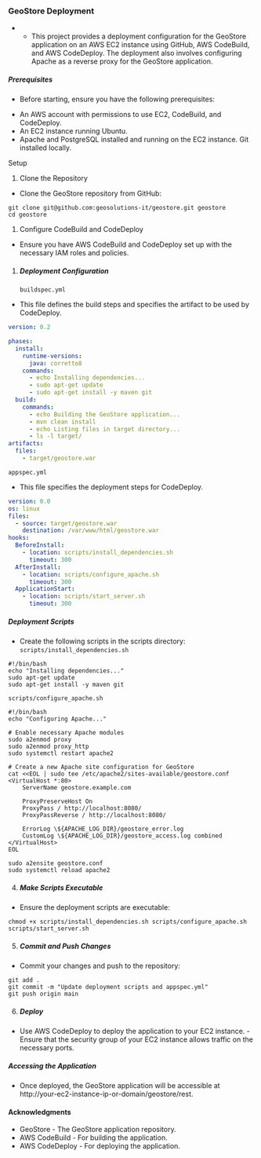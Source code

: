 ### GeoStore Deployment
- * This project provides a deployment configuration for the GeoStore application on an AWS EC2 instance using GitHub, AWS CodeBuild, and AWS CodeDeploy. The deployment also involves configuring Apache as a reverse proxy for the GeoStore application.

##### Prerequisites
* Before starting, ensure you have the following prerequisites:

- An AWS account with permissions to use EC2, CodeBuild, and CodeDeploy.
- An EC2 instance running Ubuntu.
- Apache and PostgreSQL installed and running on the EC2 instance.
Git installed locally.

Setup
1. Clone the Repository
- Clone the GeoStore repository from GitHub:
```
git clone git@github.com:geosolutions-it/geostore.git geostore
cd geostore
```
1. Configure CodeBuild and CodeDeploy
- Ensure you have AWS CodeBuild and CodeDeploy set up with the necessary IAM roles and policies.

1. ##### Deployment Configuration
   `buildspec.yml`
- This file defines the build steps and specifies the artifact to be used by CodeDeploy.

``` yaml
version: 0.2

phases:
  install:
    runtime-versions:
      java: corretto8
    commands:
      - echo Installing dependencies...
      - sudo apt-get update
      - sudo apt-get install -y maven git
  build:
    commands:
      - echo Building the GeoStore application...
      - mvn clean install
      - echo Listing files in target directory...
      - ls -l target/
artifacts:
  files:
    - target/geostore.war
```
`appspec.yml`
* This file specifies the deployment steps for CodeDeploy.

```yaml
version: 0.0
os: linux
files:
  - source: target/geostore.war
    destination: /var/www/html/geostore.war
hooks:
  BeforeInstall:
    - location: scripts/install_dependencies.sh
      timeout: 300
  AfterInstall:
    - location: scripts/configure_apache.sh
      timeout: 300
  ApplicationStart:
    - location: scripts/start_server.sh
      timeout: 300
```
##### Deployment Scripts
- Create the following scripts in the scripts directory:
 `scripts/install_dependencies.sh`
```
#!/bin/bash
echo "Installing dependencies..."
sudo apt-get update
sudo apt-get install -y maven git
``` 
`scripts/configure_apache.sh`

```
#!/bin/bash
echo "Configuring Apache..."

# Enable necessary Apache modules
sudo a2enmod proxy
sudo a2enmod proxy_http
sudo systemctl restart apache2

# Create a new Apache site configuration for GeoStore
cat <<EOL | sudo tee /etc/apache2/sites-available/geostore.conf
<VirtualHost *:80>
    ServerName geostore.example.com

    ProxyPreserveHost On
    ProxyPass / http://localhost:8080/
    ProxyPassReverse / http://localhost:8080/

    ErrorLog \${APACHE_LOG_DIR}/geostore_error.log
    CustomLog \${APACHE_LOG_DIR}/geostore_access.log combined
</VirtualHost>
EOL

sudo a2ensite geostore.conf
sudo systemctl reload apache2
```
4. ##### Make Scripts Executable
- Ensure the deployment scripts are executable:
```
chmod +x scripts/install_dependencies.sh scripts/configure_apache.sh scripts/start_server.sh
```
5. ##### Commit and Push Changes
- Commit your changes and push to the repository:
```
git add .
git commit -m "Update deployment scripts and appspec.yml"
git push origin main
```
6. ##### Deploy
- Use AWS CodeDeploy to deploy the application to your EC2 instance. - Ensure that the security group of your EC2 instance allows traffic on the necessary ports.

##### Accessing the Application
- Once deployed, the GeoStore application will be accessible at http://your-ec2-instance-ip-or-domain/geostore/rest.

#### Acknowledgments
- GeoStore - The GeoStore application repository.
- AWS CodeBuild - For building the application.
- AWS CodeDeploy - For deploying the application.